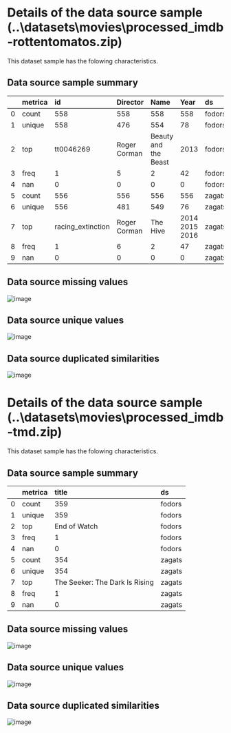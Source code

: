 # Details of the data source sample (..\datasets\movies\processed_imdb-rottentomatos.zip)


This dataset sample has the folowing characteristics.

## Data source sample summary

|    | metrica   | id                | Director     | Name                 | Year           | ds     |
|---:|:----------|:------------------|:-------------|:---------------------|:---------------|:-------|
|  0 | count     | 558               | 558          | 558                  | 558            | fodors |
|  1 | unique    | 558               | 476          | 554                  | 78             | fodors |
|  2 | top       | tt0046269         | Roger Corman | Beauty and the Beast | 2013           | fodors |
|  3 | freq      | 1                 | 5            | 2                    | 42             | fodors |
|  4 | nan       | 0                 | 0            | 0                    | 0              | fodors |
|  5 | count     | 556               | 556          | 556                  | 556            | zagats |
|  6 | unique    | 556               | 481          | 549                  | 76             | zagats |
|  7 | top       | racing_extinction | Roger Corman | The Hive             | 2014 2015 2016 | zagats |
|  8 | freq      | 1                 | 6            | 2                    | 47             | zagats |
|  9 | nan       | 0                 | 0            | 0                    | 0              | zagats |

## Data source missing values

![image](https://github.com/thiagonobrega/ds_utils/blob/master/datasets/movies/stats/movies_missing.png "Sim")

## Data source unique values

![image](https://github.com/thiagonobrega/ds_utils/blob/master/datasets/movies/stats/movies_unique.png "Sim")

## Data source duplicated similarities

![image](https://github.com/thiagonobrega/ds_utils/blob/master/datasets/movies/stats/movies_gsim.png "Sim")

# Details of the data source sample (..\datasets\movies\processed_imdb-tmd.zip)


This dataset sample has the folowing characteristics.

## Data source sample summary

|    | metrica   | title                          | ds     |
|---:|:----------|:-------------------------------|:-------|
|  0 | count     | 359                            | fodors |
|  1 | unique    | 359                            | fodors |
|  2 | top       | End of Watch                   | fodors |
|  3 | freq      | 1                              | fodors |
|  4 | nan       | 0                              | fodors |
|  5 | count     | 354                            | zagats |
|  6 | unique    | 354                            | zagats |
|  7 | top       | The Seeker: The Dark Is Rising | zagats |
|  8 | freq      | 1                              | zagats |
|  9 | nan       | 0                              | zagats |

## Data source missing values

![image](https://github.com/thiagonobrega/ds_utils/blob/master/datasets/movies/stats/movies_missing.png "Sim")

## Data source unique values

![image](https://github.com/thiagonobrega/ds_utils/blob/master/datasets/movies/stats/movies_unique.png "Sim")

## Data source duplicated similarities

![image](https://github.com/thiagonobrega/ds_utils/blob/master/datasets/movies/stats/movies_gsim.png "Sim")

